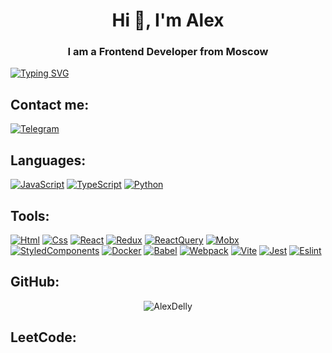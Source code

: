 <h1 align="center">Hi 👋, I'm Alex</h1>

<h3 align="center">I am a Frontend Developer from Moscow</h3>

[![Typing SVG](https://readme-typing-svg.herokuapp.com?size=60&duration=4000&color=B23CDA&center=true&vCenter=true&multiline=true&width=2000&height=400&lines=Greetings+username)](https://github.com/d4rsen)

## Contact me:<br>

[![Telegram](https://img.shields.io/badge/Telegram-2CA5E0?style=for-the-badge&logo=telegram&logoColor=white)](https://t.me/AlexDelly)

## Languages:<br>

[![JavaScript](https://img.shields.io/badge/JavaScript-7C7C7C?style=for-the-badge&logo=javascript)](https://wikipedia.org/wiki/JavaScript)
[![TypeScript](https://img.shields.io/badge/TypeScript-7C7C7C?style=for-the-badge&logo=typescript)](https://www.typescriptlang.org/)
[![Python](https://img.shields.io/badge/Python-7C7C7C?style=for-the-badge&logo=python)](https://www.python.org/)

## Tools:<br>

[![Html](https://img.shields.io/badge/HTML5-ffffff?style=for-the-badge&logo=html5)](https://html.spec.whatwg.org/multipage/)
[![Css](https://img.shields.io/badge/CSS3-7C7C7C?style=for-the-badge&logo=css3&logoColor=369AD6)](https://www.w3.org/TR/CSS/)
[![React](https://img.shields.io/badge/React-7C7C7C?style=for-the-badge&logo=react)](https://react.dev/)
[![Redux](https://img.shields.io/badge/Redux-7C7C7C?style=for-the-badge&logo=redux&logoColor=7749BD)](https://redux.js.org/)
[![ReactQuery](https://img.shields.io/badge/ReactQuery-7C7C7C?style=for-the-badge&logo=reactquery)](https://tanstack.com/query/latest)
[![Mobx](https://img.shields.io/badge/mobx-7C7C7C?style=for-the-badge&logo=mobx)](https://mobx.js.org/)
[![StyledComponents](https://img.shields.io/badge/StyledComponents-7C7C7C?style=for-the-badge&logo=StyledComponents)](https://styled-components.com/)
[![Docker](https://img.shields.io/badge/docker-7C7C7C?style=for-the-badge&logo=docker)](https://www.docker.com/)
[![Babel](https://img.shields.io/badge/babel-7C7C7C?style=for-the-badge&logo=babel)](https://babeljs.io/)
[![Webpack](https://img.shields.io/badge/webpack-7C7C7C?style=for-the-badge&logo=webpack)](https://webpack.js.org/)
[![Vite](https://img.shields.io/badge/vite-7C7C7C?style=for-the-badge&logo=vite)](https://vitejs.dev/)
[![Jest](https://img.shields.io/badge/jest-7C7C7C?style=for-the-badge&logo=jest&logoColor=99424F)](https://jestjs.io/)
[![Eslint](https://img.shields.io/badge/eslint-7C7C7C?style=for-the-badge&logo=eslint&logoColor=7C7CEA)](https://eslint.org/)

## GitHub:<br>

<p align="center"> <img src=https://github-readme-stats.vercel.app/api?username=AlexDelly&show_icons=true alt=AlexDelly /></p>

## LeetCode:<br>

